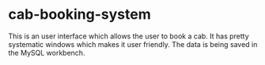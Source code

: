 # cab-booking-system
This is an user interface which allows the user to book a cab. It has pretty systematic  windows which makes it user friendly. The data is being saved in the MySQL workbench.
